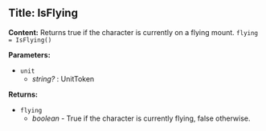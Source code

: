 ## Title: IsFlying

**Content:**
Returns true if the character is currently on a flying mount.
`flying = IsFlying()`

**Parameters:**
- `unit`
  - *string?* : UnitToken

**Returns:**
- `flying`
  - *boolean* - True if the character is currently flying, false otherwise.